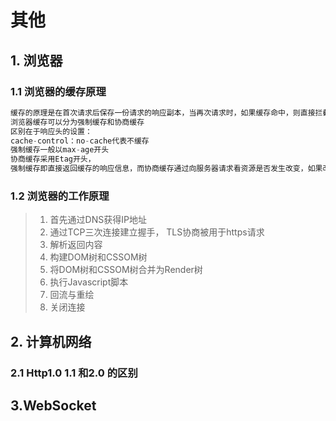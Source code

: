 # 其他

## 1. 浏览器

### 1.1 浏览器的缓存原理

```js
缓存的原理是在首次请求后保存一份请求的响应副本，当再次请求时，如果缓存命中，则直接拦截返回，将之前请求的结果反馈给用户，从而避免重新向服务器请求资源。
浏览器缓存可以分为强制缓存和协商缓存
区别在于响应头的设置：
cache-control：no-cache代表不缓存
强制缓存一般以max-age开头
协商缓存采用Etag开头，
强制缓存即直接返回缓存的响应信息，而协商缓存通过向服务器请求看资源是否发生改变，如果改变，则重新进行请求，如果没有改变，则直接返回缓存的资源。
```

### 1.2 浏览器的工作原理

> 1. 首先通过DNS获得IP地址
> 2. 通过TCP三次连接建立握手， TLS协商被用于https请求
> 3. 解析返回内容
> 4. 构建DOM树和CSSOM树
> 5. 将DOM树和CSSOM树合并为Render树
> 6. 执行Javascript脚本
> 7. 回流与重绘
> 8. 关闭连接





## 2. 计算机网络

### 2.1 Http1.0 1.1 和2.0 的区别







## 3.WebSocket











 

